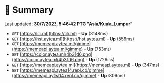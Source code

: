 # 📖 Summary
Last updated: **30/7/2022, 5:46:42 PTG "Asia/Kuala_Lumpur"**

- `GET` [https://lilr.ml](https://lilr.ml) - **Up** (3148ms)
- `GET` [https://hst.aytea.ml](https://hst.aytea.ml) - **Up** (556ms)
- `GET` [https://memeapi.aytea.ml/gimme](https://memeapi.aytea.ml/gimme) - **Up** (753ms)
- `GET` [https://color.aytea.ml/4b31d6.png](https://color.aytea.ml/4b31d6.png) - **Up** (1726ms)
- `GET` [https://memeapi.aytea.ml](https://memeapi.aytea.ml) - **Up** (347ms)
- `GET` [https://memeapi.aytea14.repl.co/gimme](https://memeapi.aytea14.repl.co/gimme) - **Up** (809ms)
